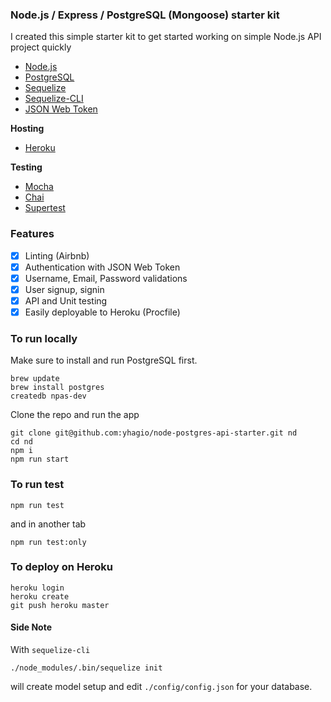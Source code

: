 ### Node.js / Express / PostgreSQL (Mongoose) starter kit

I created this simple starter kit 
to get started working on simple Node.js API project quickly

* [Node.js](https://nodejs.org/en/)
* [PostgreSQL](https://www.postgresql.org/)
* [Sequelize](http://docs.sequelizejs.com/en/v3/)
* [Sequelize-CLI](https://github.com/sequelize/cli)
* [JSON Web Token](https://jwt.io/)

**Hosting**

* [Heroku](https://www.heroku.com/)

**Testing**

* [Mocha](https://mochajs.org/)
* [Chai](http://chaijs.com/)
* [Supertest](https://github.com/visionmedia/supertest)


### Features

* [X] Linting (Airbnb)
* [X] Authentication with JSON Web Token
* [X] Username, Email, Password validations 
* [X] User signup, signin
* [X] API and Unit testing
* [X] Easily deployable to Heroku (Procfile)

### To run locally

Make sure to install and run PostgreSQL first.
```
brew update
brew install postgres
createdb npas-dev
```

Clone the repo and run the app
```
git clone git@github.com:yhagio/node-postgres-api-starter.git nd
cd nd
npm i 
npm run start
```

### To run test

```
npm run test
```

and in another tab
```
npm run test:only
```

### To deploy on Heroku
```
heroku login
heroku create
git push heroku master
```


#### Side Note

With `sequelize-cli`
```
./node_modules/.bin/sequelize init
```
will create model setup and edit `./config/config.json` for your database.
